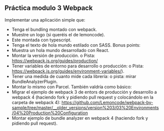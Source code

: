 ## Práctica modulo 3 Webpack
Implementar una aplicación simple que:
- Tenga el bundling montado con webpack.
- Muestre un logo (si queréis el de lemoncode).
- Este montada con typescript.
- Tenga el texto de hola mundo estilado con SASS.
Bonus points:
- Muestra un hola mundo desarrollado con React.
- Montar la versión de producción.
o Pista: https://webpack.js.org/guides/production/
- Tener variables de entorno para desarrollo o producción:
o Pista: https://webpack.js.org/guides/environment-variables/).
- Tener una medida de cuanto mide cada librería:
o pista: mirar BundleAnalyzerPlugin.
- Montar lo mismo con Parcel.
También valdría como básico:
- Migrar el ejemplo de webpack 3 de entors de producción y desarrollo a webpack 4 (haciendo fork y pidiendo pull request y colocándolo en la carpeta de webpack 4): https://github.com/Lemoncode/webpack-by-sample/tree/master/__older_versions/version%203/03%20Environments/04%20Production%20Configuration
- Montar ejemplo de bundle analyzer en webpack 4 (haciendo fork y pidiendo pull request).